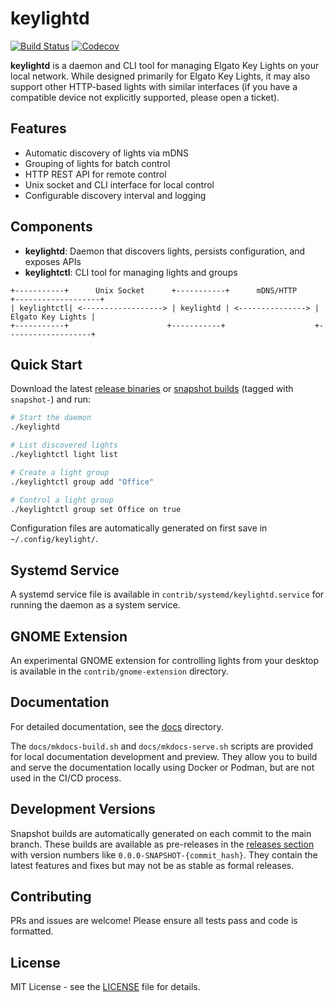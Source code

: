 # keylightd

[![Build Status](https://github.com/jmylchreest/keylightd/actions/workflows/release.yml/badge.svg)](https://github.com/jmylchreest/keylightd/actions)
[![Codecov](https://codecov.io/gh/jmylchreest/keylightd/branch/main/graph/badge.svg)](https://codecov.io/gh/jmylchreest/keylightd)

**keylightd** is a daemon and CLI tool for managing Elgato Key Lights on your local network. While designed primarily for Elgato Key Lights, it may also support other HTTP-based lights with similar interfaces (if you have a compatible device not explicitly supported, please open a ticket).

## Features
- Automatic discovery of lights via mDNS
- Grouping of lights for batch control
- HTTP REST API for remote control
- Unix socket and CLI interface for local control
- Configurable discovery interval and logging

## Components
- **keylightd**: Daemon that discovers lights, persists configuration, and exposes APIs
- **keylightctl**: CLI tool for managing lights and groups

```
+-----------+      Unix Socket      +-----------+      mDNS/HTTP      +-------------------+
| keylightctl| <------------------> | keylightd | <---------------> | Elgato Key Lights |
+-----------+                      +-----------+                    +-------------------+
```

## Quick Start

Download the latest [release binaries](https://github.com/jmylchreest/keylightd/releases) or [snapshot builds](https://github.com/jmylchreest/keylightd/releases) (tagged with `snapshot-`) and run:

```bash
# Start the daemon
./keylightd

# List discovered lights
./keylightctl light list

# Create a light group
./keylightctl group add "Office"

# Control a light group
./keylightctl group set Office on true
```

Configuration files are automatically generated on first save in `~/.config/keylight/`.

## Systemd Service
A systemd service file is available in `contrib/systemd/keylightd.service` for running the daemon as a system service.

## GNOME Extension
An experimental GNOME extension for controlling lights from your desktop is available in the `contrib/gnome-extension` directory.

## Documentation
For detailed documentation, see the [docs](./docs) directory.

The `docs/mkdocs-build.sh` and `docs/mkdocs-serve.sh` scripts are provided for local documentation development and preview. They allow you to build and serve the documentation locally using Docker or Podman, but are not used in the CI/CD process.

## Development Versions

Snapshot builds are automatically generated on each commit to the main branch. These builds are available as pre-releases in the [releases section](https://github.com/jmylchreest/keylightd/releases) with version numbers like `0.0.0-SNAPSHOT-{commit_hash}`. They contain the latest features and fixes but may not be as stable as formal releases.

## Contributing
PRs and issues are welcome! Please ensure all tests pass and code is formatted.

## License
MIT License - see the [LICENSE](LICENSE) file for details.
